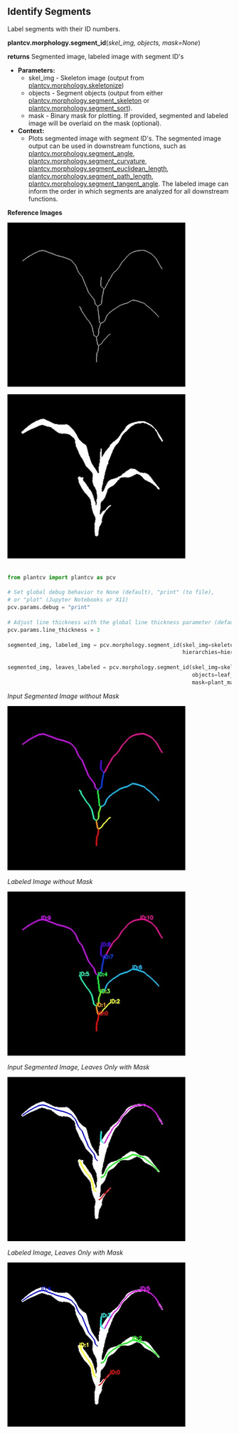 ## Identify Segments

Label segments with their ID numbers. 

**plantcv.morphology.segment_id**(*skel_img, objects, mask=None*)

**returns** Segmented image, labeled image with segment ID's 

- **Parameters:**
    - skel_img - Skeleton image (output from [plantcv.morphology.skeletonize](skeletonize.md))
    - objects - Segment objects (output from either [plantcv.morphology.segment_skeleton](segment_skeleton.md) or
    [plantcv.morphology.segment_sort](segment_sort.md)).
    - mask - Binary mask for plotting. If provided, segmented and labeled image will be overlaid on the mask (optional).
- **Context:**
    - Plots segmented image with segment ID's. The segmented image output can be used in downstream functions, such as [plantcv.morphology.segment_angle](segment_angle.md), [plantcv.morphology.segment_curvature](segment_curvature.md),
    [plantcv.morphology.segment_euclidean_length](segment_euclidean_length.md), [plantcv.morphology.segment_path_length](segment_pathlength.md), [plantcv.morphology.segment_tangent_angle](segment_tangent_angle.md). 
    The labeled image can inform the order in which segments are analyzed for all downstream functions. 

**Reference Images**

![Screenshot](img/documentation_images/segment_id/skeleton_image.jpg)

![Screenshot](img/documentation_images/segment_id/mask_image.jpg)

```python

from plantcv import plantcv as pcv

# Set global debug behavior to None (default), "print" (to file), 
# or "plot" (Jupyter Notebooks or X11)
pcv.params.debug = "print"

# Adjust line thickness with the global line thickness parameter (default = 5)
pcv.params.line_thickness = 3 

segmented_img, labeled_img = pcv.morphology.segment_id(skel_img=skeleton, 
                                                       hierarchies=hier)

segmented_img, leaves_labeled = pcv.morphology.segment_id(skel_img=skeleton, 
                                                          objects=leaf_obj,
                                                          mask=plant_mask)

```

*Input Segmented Image without Mask*

![Screenshot](img/documentation_images/segment_id/segmented_img.jpg)

*Labeled Image without Mask*

![Screenshot](img/documentation_images/segment_id/labeled_img.jpg)

*Input Segmented Image, Leaves Only with Mask*

![Screenshot](img/documentation_images/segment_id/segmented_img_mask.jpg)

*Labeled Image, Leaves Only with Mask*

![Screenshot](img/documentation_images/segment_id/labeled_leaves_mask.jpg)
